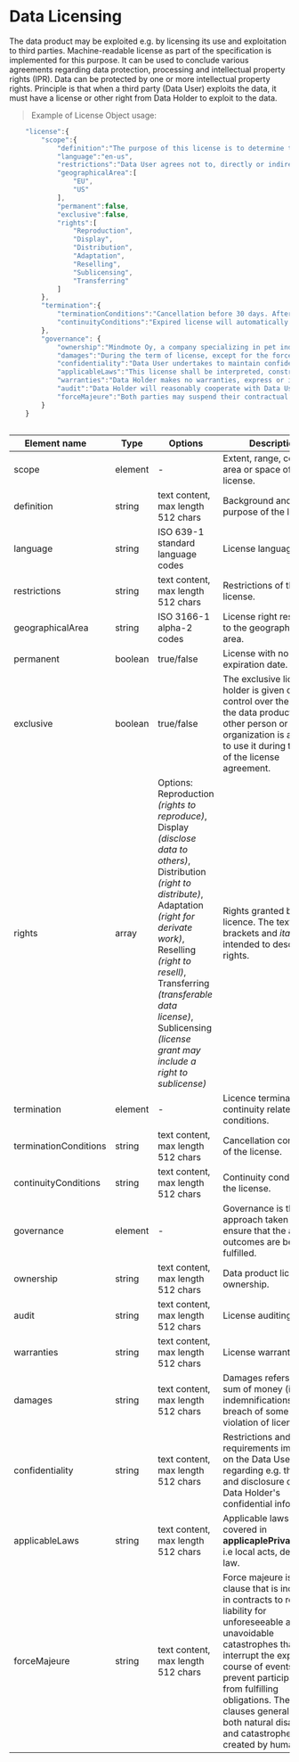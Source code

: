 # Data Licensing

The data product may be exploited e.g. by licensing its use and exploitation to third parties. Machine-readable license as part of the specification is implemented for this purpose. It can be used to conclude various agreements regarding data protection, processing and intellectual property rights (IPR). Data can be protected by one or more intellectual property rights. Principle is that when a third party (Data User) exploits the data, it must have a license or other right from Data Holder to exploit to the data.

> Example of License Object usage:


```javascript  
	"license":{
		"scope":{
			"definition":"The purpose of this license is to determine the terms and conditions applicable to the licensing of the data product, whereby Data Holder grants Data User the right to use the data.",
			"language":"en-us",
			"restrictions":"Data User agrees not to, directly or indirectly, participate in the unauthorized use, disclosure or conversion of any confidential information.",
			"geographicalArea":[
				"EU",
				"US"
			],
			"permanent":false,
			"exclusive":false,
			"rights":[
				"Reproduction",
				"Display",
				"Distribution",
				"Adaptation",
				"Reselling",
				"Sublicensing",
				"Transferring"
			]
		},
		"termination":{
			"terminationConditions":"Cancellation before 30 days. After the expiry of the right of use, the product and its derivatives must be removed.",
			"continuityConditions":"Expired license will automatically continued without written cancellation (termination) by Data Holder"
		},
		"governance": {
			"ownership":"Mindmote Oy, a company specializing in pet industry insights, owns the license to its proprietary data product 'Pets of the Year'.",
			"damages":"During the term of license, except for the force majeure or the Data Holders reasons, Data User is required to follow strictly in accordance with the license. If Data User wants to terminate the license early, it needs to pay a certain amount of liquidated damages.",
			"confidentiality":"Data User undertakes to maintain confidentiality as regards all information of a technical (such as, by way of a non-limiting example, drawings, tables, documentation, formulas and correspondence) and commercial nature (including contractual conditions, prices, payment conditions) gained during the performance of this license.",
			"applicableLaws":"This license shall be interpreted, construed and enforced in accordance with the law of Finland, including Copyright Act 404/1961.",
			"warranties":"Data Holder makes no warranties, express or implied, guarantees or conditions with respect to your use of the data product. To the extent permitted under local law, Data Holder disclaims all liability for any damages or losses, including direct, consequential, special, indirect, incidental or punitive, resulting from Data User use of the data product.",
			"audit":"Data Holder will reasonably cooperate with Data Users by providing available additional information about the data product. Both parties will bear their own audit-related costs.",
			"forceMajeure":"Both parties may suspend their contractual obligations when fulfillment becomes impossible or excessively costly due to unforeseeable events beyond their control, such as strikes, fires, wars, and other force majeure events."
		}
	}
  
```
| <div style="width:150px">Element name</div>   | Type  | Options  | Description  |
|---|---|---|---|
| scope | element | - |  Extent, range, coverage, area or space of the license. |
| definition | string | text content, max length 512 chars  | Background and purpose of the license. |
| language | string | ISO 639-1 standard language codes | License language. |
| restrictions | string | text content, max length 512 chars  | Restrictions of the license. |
| geographicalArea | string |  ISO 3166-1 alpha-2 codes | License right restricted to the geographical area. |
| permanent | boolean | true/false |  License with no expiration date. |
| exclusive | boolean | true/false |  The exclusive license holder is given complete control over the use of the data product, and no other person or organization is allowed to use it during the term of the license agreement. |
| rights| array |  Options: Reproduction <i>(rights to reproduce)</i>, Display <i>(disclose data to others)</i>, Distribution <i>(right to distribute)</i>, Adaptation <i>(right for derivate work)</i>, Reselling <i>(right to resell)</i>, Transferring <i>(transferable data license)</i>, Sublicensing <i>(license grant may include a right to sublicense)</i>| Rights granted by the licence. The texts in brackets and <i>italic</i> are intended to describe rights. |
| termination | element | - | Licence termination and continuity related conditions. |
| terminationConditions | string | text content, max length 512 chars | Cancellation conditions of the license. |
| continuityConditions | string |  text content, max length 512 chars | Continuity conditions of the license. |
| governance | element | - | Governance is the approach taken to ensure that the agreed outcomes are being fulfilled. |
| ownership | string | text content, max length 512 chars | Data product licensing ownership. |
| audit | string | text content, max length 512 chars | License auditing terms. |
| warranties | string | text content, max length 512 chars | License warranties. |
| damages| string | text content, max length 512 chars | Damages refers to the sum of money (i.e. indemnifications) for a breach of some duty or violation of license right. |
| confidentiality | string | text content, max length 512 chars| Restrictions and requirements imposed on the Data User regarding e.g. the use and disclosure of the Data Holder's confidential information. |
| applicableLaws | string | text content, max length 512 chars | Applicable laws not covered in **applicaplePrivacyLaws**, i.e local acts, degrees or law. |
| forceMajeure | string | text content, max length 512 chars | Force majeure is a clause that is included in contracts to remove liability for unforeseeable and unavoidable catastrophes that interrupt the expected course of events and prevent participants from fulfilling obligations. These clauses generally cover both natural disasters and catastrophes created by humans. |

